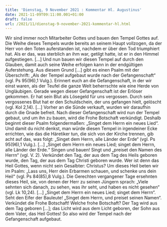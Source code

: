 ```yaml
---
title: 'Dienstag, 9 November 2021 : Kommentar Hl. Augustinus'
date: 2021-11-09T09:11:00.001+01:00
draft: false
url: /2021/11/dienstag-9-november-2021-kommentar-hl.html
---
```


Wir sind immer noch Mitarbeiter Gottes und bauen den Tempel Gottes auf. Die Weihe dieses Tempels wurde bereits an seinem Haupt vollzogen, da der Herr von den Toten auferstanden ist, nachdem er über den Tod triumphiert hat. Als er das, was sterblich an ihm war, getilgt hatte, ist er in den Himmel aufgestiegen. \[…\] Und nun bauen wir diesen Tempel auf durch den Glauben, damit auch seine Weihe erfolgen kann in der endgültigen Auferstehung. Aus diesem Grund \[…\] gibt es einen Psalm mit der Überschrift: „Als der Tempel aufgebaut wurde nach der Gefangenschaft“ (vgl. Ps 95(96),1 Vulg.). Erinnert euch an die Gefangenschaft, in der wir einst waren, als der Teufel die ganze Welt beherrschte wie eine Herde von Ungläubigen. Gerade wegen dieser Gefangenschaft ist der Erlöser gekommen. Er hat sein Blut als Lösegeld für uns vergossen. Durch sein vergossenes Blut hat er den Schuldschein, der uns gefangen hielt, gelöscht (vgl. Kol 2,14). \[…\] Vorher an die Sünde verkauft, wurden wir daraufhin durch die Gnade befreit. Nach dieser Gefangenschaft wird nun der Tempel gebaut, und um ihn zu bauen, wird die Frohe Botschaft verkündigt. Deshalb beginnt dieser Psalm folgendermaßen: „Singet dem Herrn ein neues Lied“. Und damit du nicht denkst, man würde diesen Tempel in irgendeiner Ecke errichten, wie das die Häretiker tun, die sich von der Kirche trennen, gib acht auf das, was folgt: „Singet dem Herrn, alle Länder der Erde“ (vgl. Ps 95(96),1 Vulg.). \[…\] „Singet dem Herrn ein neues Lied; singet dem Herrn, alle Länder der Erde.“ Singen und bauen! Singt und „preiset den Namen des Herrn“ (vgl. V. 2). Verkündet den Tag, der aus dem Tag des Heils geboren wurde, den Tag, der aus dem Tag Christi geboren wurde. Wer ist denn das Heil Gottes, wenn nicht sein Gesalbter: Christus? Um dieses Heil beten wir im Psalm: „Lass uns, Herr dein Erbarmen schauen, und schenke uns dein Heil“ (vgl. Ps 84(85),8 Vulg.). Die Gerechten vergangener Tage ersehnten dieses Heil, sie, von denen der Herr zu seinen Jüngern sprach: „Viele sehnten sich danach, zu sehen, was ihr seht, und haben es nicht gesehen“ (vgl. Lk 10,24). \[…\] „Singet dem Herrn ein neues Lied; singet dem Herrn“. Seht den Eifer der Bauleute! „Singet dem Herrn, und preiset seinen Namen“. Verkündet die Frohe Botschaft! Welche frohe Botschaft? Der Tag wird aus dem Tag geboren \[…\]; das Licht wird aus dem Licht geboren, der Sohn aus dem Vater, das Heil Gottes! So also wird der Tempel nach der Gefangenschaft aufgebaut.